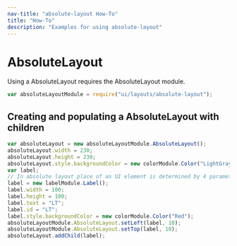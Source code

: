 ```yaml
---
nav-title: "absolute-layout How-To"
title: "How-To"
description: "Examples for using absolute-layout"
---
```

# AbsoluteLayout
Using a AbsoluteLayout requires the AbsoluteLayout module.
``` JavaScript
var absoluteLayoutModule = require("ui/layouts/absolute-layout");
```
## Creating and populating a AbsoluteLayout with children
``` JavaScript
var absoluteLayout = new absoluteLayoutModule.AbsoluteLayout();
absoluteLayout.width = 230;
absoluteLayout.height = 230;
absoluteLayout.style.backgroundColor = new colorModule.Color("LightGray");
var label;
// In absolute layout place of an UI element is determined by 4 parameters : left, top, width and height.
label = new labelModule.Label();
label.width = 100;
label.height = 100;
label.text = "LT";
label.id = "LT";
label.style.backgroundColor = new colorModule.Color("Red");
absoluteLayoutModule.AbsoluteLayout.setLeft(label, 10);
absoluteLayoutModule.AbsoluteLayout.setTop(label, 10);
absoluteLayout.addChild(label);
```
